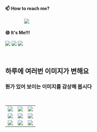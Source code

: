 #### 📫 How to reach me?
<a href="mailto:thquddnr123@gmail.com">
    <img 
        src="https://img.shields.io/badge/Gmail-d14836?style=flat-square&logo=Gmail&logoColor=white&link=mailto:thquddnr123@gmail.com"
        style="height : auto; margin-left : 60px; margin-right : 60px;"/>
</a>

#### 😄 It's Me!!!

<a href="https://cybecho.notion.site/SBU-s-Archives-854ccd3338c2456a867956f26143998a" target="_blank"><img src="https://img.shields.io/badge/Portfolio-303030?style=for-the-badge&logo=Notion&logoColor=white"/></a>
<a href="https://www.instagram.com/junk_warrior_vintage/" target="_blank"><img src="https://img.shields.io/badge/@junk_warrir_vintage-E4405F?style=for-the-badge&logo=Instagram&logoColor=white"/></a>
<a href="https://www.behance.net/thquddnr125654" target="_blank"><img src="https://img.shields.io/badge/Behance-1769FF?style=for-the-badge&logo=Behance&logoColor=white"/></a>

</br>

## 하루에 여러번 이미지가 변해요
### 뭔가 있어 보이는 이미지를 감상해 봅시다

<!--
마크업 바로보기 사이트
https://dillinger.io/ 
-->
 <br/> <table>
<tr>
<td><img src='https://www.random-art.org/img/large/415712.jpg'></td>
<td><img src='https://www.random-art.org/img/large/417296.jpg'></td>
<td><img src='https://www.random-art.org/img/large/416040.jpg'></td>
</tr>
<tr>
<td><img src='https://www.random-art.org/img/large/416613.jpg'></td>
<td><img src='https://www.random-art.org/img/large/416369.jpg'></td>
<td><img src='https://www.random-art.org/img/large/416000.jpg'></td>
</tr>
<tr>
<td><img src='https://www.random-art.org/img/large/417423.jpg'></td>
<td><img src='https://www.random-art.org/img/large/416253.jpg'></td>
<td><img src='https://www.random-art.org/img/large/417204.jpg'></td>
</tr>
</table>
